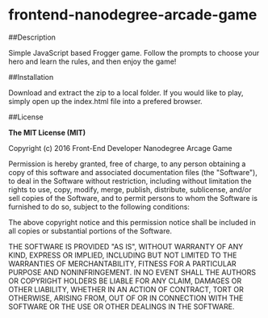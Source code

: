 frontend-nanodegree-arcade-game
===============================

##Description

Simple JavaScript based Frogger game. Follow the prompts to choose your hero and learn the rules, and then enjoy the game!

##Installation

Download and extract the zip to a local folder. If you would like to play, simply open up the index.html file into a prefered browser.

##License

**The MIT License (MIT)**

Copyright (c) 2016 Front-End Developer Nanodegree Arcage Game

Permission is hereby granted, free of charge, to any person obtaining a copy
of this software and associated documentation files (the "Software"), to deal
in the Software without restriction, including without limitation the rights
to use, copy, modify, merge, publish, distribute, sublicense, and/or sell
copies of the Software, and to permit persons to whom the Software is
furnished to do so, subject to the following conditions:

The above copyright notice and this permission notice shall be included in all
copies or substantial portions of the Software.

THE SOFTWARE IS PROVIDED "AS IS", WITHOUT WARRANTY OF ANY KIND, EXPRESS OR
IMPLIED, INCLUDING BUT NOT LIMITED TO THE WARRANTIES OF MERCHANTABILITY,
FITNESS FOR A PARTICULAR PURPOSE AND NONINFRINGEMENT. IN NO EVENT SHALL THE
AUTHORS OR COPYRIGHT HOLDERS BE LIABLE FOR ANY CLAIM, DAMAGES OR OTHER
LIABILITY, WHETHER IN AN ACTION OF CONTRACT, TORT OR OTHERWISE, ARISING FROM,
OUT OF OR IN CONNECTION WITH THE SOFTWARE OR THE USE OR OTHER DEALINGS IN THE
SOFTWARE.